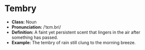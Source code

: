 # Tembry
- **Class:** Noun  
- **Pronunciation:** /ˈtɛm.bri/  
- **Definition:** A faint yet persistent scent that lingers in the air after something has passed.  
- **Example:** The tembry of rain still clung to the morning breeze.
